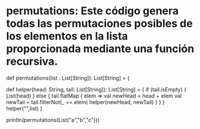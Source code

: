 # permutations: Este código genera todas las permutaciones posibles de los elementos en la lista proporcionada mediante una función recursiva.
def permutations(list : List[String]): List[String] = {

  def helper(head: String, tail: List[String]): List[String] = {
    if (tail.isEmpty) {
      List(head)
    } else {
      tail.flatMap { elem =>
        val newHead = head + elem
        val newTail = tail.filterNot(_ == elem)
        helper(newHead, newTail)
      }
    }
  }
  helper("",list)
}


println(permutations(List("a","b","c")))
